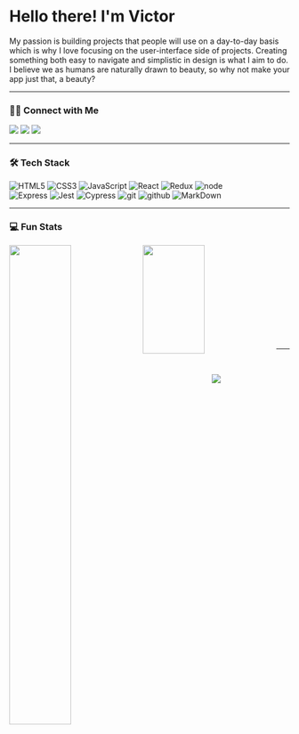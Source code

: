 <!--
**vbrambila2/vbrambila2** is a ✨ _special_ ✨ repository because its `README.md` (this file) appears on your GitHub profile.

Here are some ideas to get you started:

- 🔭 I’m currently working on ...
- 🌱 I’m currently learning ...
- 👯 I’m looking to collaborate on ...
- 🤔 I’m looking for help with ...
- 💬 Ask me about ...
- 📫 How to reach me: ...
- 😄 Pronouns: ...
- ⚡ Fun fact: ...
-->
# Hello there! I'm Victor
<p>
My passion is building projects that people will use on a day-to-day basis which is why I love focusing on the user-interface side of projects. Creating something both easy to navigate and simplistic in design is what I aim to do. I believe we as humans are naturally drawn to beauty, so why not make your app just that, a beauty?
</p>

---

### 🤝🏻 Connect with Me

<a href="https://www.linkedin.com/in/victor-brambila/"><img src="https://img.shields.io/badge/linkedin%20@victorbrambila-344E86?style=for-the-badge&logo=linkedin&logoColor=white"/></a>
<a href="https://www.instagram.com/victor_had_a_braid/?hl=en"><img src="https://img.shields.io/badge/instagram%20@victor_had_a_braid-344E86?style=for-the-badge&logo=instagram&logoColor=white"/></a>
<a href="facebook.com/victor.brambila/"><img src="https://img.shields.io/badge/facebook%20@victorbrambila-344E86?style=for-the-badge&logo=facebook&logoColor=white"/></a>

---

### 🛠 Tech Stack

![HTML5](https://img.shields.io/badge/html%205-white?style=for-the-badge&logo=html5&logoColor=white&labelColor=344E86)
![CSS3](https://img.shields.io/badge/css%203-white?style=for-the-badge&logo=css3&logoColor=white&labelColor=344E86)
![JavaScript](https://img.shields.io/badge/-JavaScript-white?style=for-the-badge&logo=javascript&logoColor=white&labelColor=344E86)
![React](https://img.shields.io/badge/-react-white?style=for-the-badge&logo=react&logoColor=white&labelColor=344E86)
![Redux](https://img.shields.io/badge/-redux-white?style=for-the-badge&logo=redux&logoColor=white&labelColor=344E86)
![node](https://img.shields.io/badge/-node-white?style=for-the-badge&logo=node.js&logoColor=white&labelColor=344E86)
<br>
![Express](https://img.shields.io/badge/-express-white?style=for-the-badge&logo=express&logoColor=white&labelColor=344E86)
![Jest](https://img.shields.io/badge/-jest-white?style=for-the-badge&logo=jest&logoColor=white&labelColor=344E86)
![Cypress](https://img.shields.io/badge/-cypress-white?style=for-the-badge&logo=cypress&logoColor=white&labelColor=344E86)
![git](https://img.shields.io/badge/-git-white?style=for-the-badge&logo=git&logoColor=white&labelColor=344E86)
![github](https://img.shields.io/badge/-github-white?style=for-the-badge&logo=github&logoColor=white&labelColor=344E86)
![MarkDown](https://img.shields.io/badge/-Markdown-white?style=for-the-badge&logo=Markdown&logoColor=white&labelColor=344E86)

---

### 💻 Fun Stats

<img align="left" width="47%" src="https://github-readme-stats.vercel.app/api?username=vbrambila2&show_icons=true&custom_title=GitHub Stats&count_private=true&title_color=344E86&text_color=344E86&icon_color=344E86&bg_color=FFFFFF" />

<img align="left" width="47%" height="195" src="https://github-readme-stats.vercel.app/api/top-langs/?username=vbrambila2&title_color=344E86&text_color=344E86&bg_color=FFFFFF&layout=compact" />

<p> 
  &nbsp;
  </p>
  
  <p> 
  &nbsp;
  </p>
  
  <p> 
  &nbsp;
  </p>
  
  <p> 
  &nbsp;
  </p>
  
  
  <p> 
  &nbsp;
  </p>
  
  <p> 
  &nbsp;
  </p>
  
---

<br />

<p align="center">
<img src="https://visitor-badge.laobi.icu/badge?page_id=vbrambila2" id="counter">
</p>
